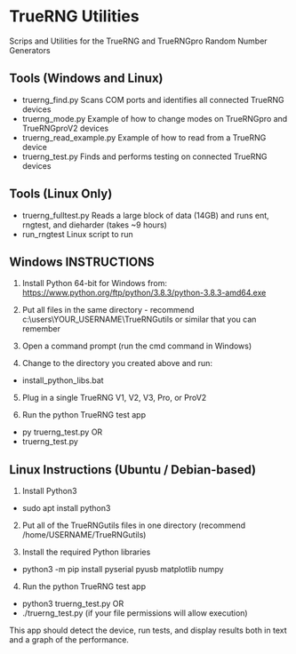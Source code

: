 TrueRNG Utilities
=================
Scrips and Utilities for the TrueRNG and TrueRNGpro Random Number Generators

Tools (Windows and Linux)
-------------------------
* truerng_find.py 			Scans COM ports and identifies all connected TrueRNG devices
* truerng_mode.py 			Example of how to change modes on TrueRNGpro and TrueRNGproV2 devices
* truerng_read_example.py 	Example of how to read from a TrueRNG device
* truerng_test.py 			Finds and performs testing on connected TrueRNG devices

Tools (Linux Only)
------------------
* truerng_fulltest.py 		Reads a large block of data (14GB) and runs ent, rngtest, and dieharder (takes ~9 hours)
* run_rngtest					Linux script to run

Windows INSTRUCTIONS
--------------------

1. Install Python 64-bit for Windows from:
https://www.python.org/ftp/python/3.8.3/python-3.8.3-amd64.exe

2. Put all files in the same directory - recommend c:\users\YOUR_USERNAME\TrueRNGutils or similar that you can remember

3. Open a command prompt (run the cmd command in Windows)

4. Change to the directory you created above and run: 

* install_python_libs.bat

5. Plug in a single TrueRNG V1, V2, V3, Pro, or ProV2

6. Run the python TrueRNG test app
* py truerng_test.py OR
* truerng_test.py

Linux Instructions (Ubuntu / Debian-based)
------------------------------------------

1. Install Python3
* sudo apt install python3

2. Put all of the TrueRNGutils files in one directory (recommend /home/USERNAME/TrueRNGutils)

3. Install the required Python libraries
* python3 -m pip install pyserial pyusb matplotlib numpy

4. Run the python TrueRNG test app
* python3 truerng_test.py OR
* ./truerng_test.py (if your file permissions will allow execution)
 
This app should detect the device, run tests, and display results both in text and a graph of the performance.
